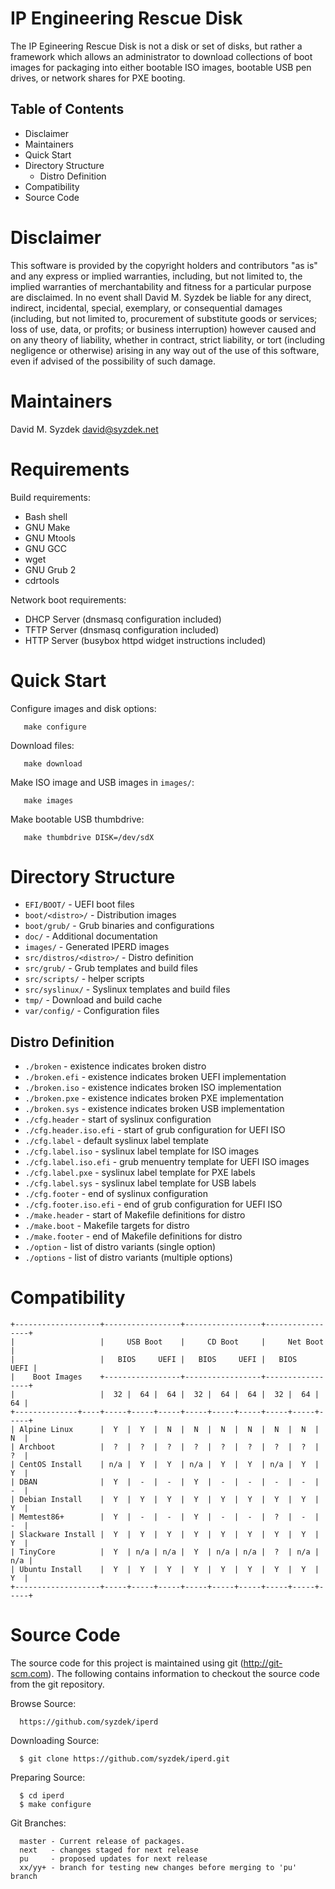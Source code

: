 
IP Engineering Rescue Disk
==========================

The IP Egineering Rescue Disk is not a disk or set of disks, but rather
a framework which allows an administrator to download collections of boot
images for packaging into either bootable ISO images, bootable USB pen drives,
or network shares for PXE booting.


Table of Contents
-----------------

   * Disclaimer
   * Maintainers
   * Quick Start
   * Directory Structure
     * Distro Definition
   * Compatibility
   * Source Code


Disclaimer
==========

   This software is provided by the copyright holders and contributors "as
   is" and any express or implied warranties, including, but not limited to,
   the implied warranties of merchantability and fitness for a particular
   purpose are disclaimed. In no event shall David M. Syzdek be liable for
   any direct, indirect, incidental, special, exemplary, or consequential
   damages (including, but not limited to, procurement of substitute goods or
   services; loss of use, data, or profits; or business interruption) however
   caused and on any theory of liability, whether in contract, strict
   liability, or tort (including negligence or otherwise) arising in any way
   out of the use of this software, even if advised of the possibility of
   such damage.


Maintainers
===========

   David M. Syzdek
   david@syzdek.net


Requirements
============

Build requirements:

   * Bash shell
   * GNU Make
   * GNU Mtools
   * GNU GCC
   * wget
   * GNU Grub 2
   * cdrtools

Network boot requirements:

   * DHCP Server (dnsmasq configuration included)
   * TFTP Server (dnsmasq configuration included)
   * HTTP Server (busybox httpd widget instructions included)


Quick Start
===========

   Configure images and disk options:

       make configure

   Download files:

       make download

   Make ISO image and USB images in `images/`:

       make images

   Make bootable USB thumbdrive:

       make thumbdrive DISK=/dev/sdX


Directory Structure
===================

   * `EFI/BOOT/`              - UEFI boot files
   * `boot/<distro>/`         - Distribution images
   * `boot/grub/`             - Grub binaries and configurations
   * `doc/`                   - Additional documentation
   * `images/`                - Generated IPERD images
   * `src/distros/<distro>/`  - Distro definition
   * `src/grub/`              - Grub templates and build files
   * `src/scripts/`           - helper scripts
   * `src/syslinux/`          - Syslinux templates and build files
   * `tmp/`                   - Download and build cache
   * `var/config/`            - Configuration files


Distro Definition
-----------------

   * `./broken`             - existence indicates broken distro
   * `./broken.efi`         - existence indicates broken UEFI implementation
   * `./broken.iso`         - existence indicates broken ISO implementation
   * `./broken.pxe`         - existence indicates broken PXE implementation
   * `./broken.sys`         - existence indicates broken USB implementation
   * `./cfg.header`         - start of syslinux configuration
   * `./cfg.header.iso.efi` - start of grub configuration for UEFI ISO
   * `./cfg.label`          - default syslinux label template
   * `./cfg.label.iso`      - syslinux label template for ISO images
   * `./cfg.label.iso.efi`  - grub menuentry template for UEFI ISO images
   * `./cfg.label.pxe`      - syslinux label template for PXE labels
   * `./cfg.label.sys`      - syslinux label template for USB labels
   * `./cfg.footer`         - end of syslinux configuration
   * `./cfg.footer.iso.efi` - end of grub configuration for UEFI ISO
   * `./make.header`        - start of Makefile definitions for distro
   * `./make.boot`          - Makefile targets for distro
   * `./make.footer`        - end of Makefile definitions for distro
   * `./option`             - list of distro variants (single option)
   * `./options`            - list of distro variants (multiple options)


Compatibility
=============

    +-------------------+-----------------+-----------------+-----------------+
    |                   |     USB Boot    |     CD Boot     |     Net Boot    |
    |                   |   BIOS     UEFI |   BIOS     UEFI |   BIOS     UEFI |
    |    Boot Images    +-----------------+-----------------+-----------------+
    |                   |  32 |  64 |  64 |  32 |  64 |  64 |  32 |  64 |  64 |
    +--------------+----+-----+-----+-----+-----+-----+-----+-----+-----+-----+
    | Alpine Linux      |  Y  |  Y  |  N  |  N  |  N  |  N  |  N  |  N  |  N  |
    | Archboot          |  ?  |  ?  |  ?  |  ?  |  ?  |  ?  |  ?  |  ?  |  ?  |
    | CentOS Install    | n/a |  Y  |  Y  | n/a |  Y  |  Y  | n/a |  Y  |  Y  |
    | DBAN              |  Y  |  -  |  -  |  Y  |  -  |  -  |  -  |  -  |  -  |
    | Debian Install    |  Y  |  Y  |  Y  |  Y  |  Y  |  Y  |  Y  |  Y  |  Y  |
    | Memtest86+        |  Y  |  -  |  -  |  Y  |  -  |  -  |  ?  |  -  |  -  |
    | Slackware Install |  Y  |  Y  |  Y  |  Y  |  Y  |  Y  |  Y  |  Y  |  Y  |
    | TinyCore          |  Y  | n/a | n/a |  Y  | n/a | n/a |  ?  | n/a | n/a |
    | Ubuntu Install    |  Y  |  Y  |  Y  |  Y  |  Y  |  Y  |  Y  |  Y  |  Y  |
    +-------------------+-----+-----+-----+-----+-----+-----+-----+-----+-----+


Source Code
===========

   The source code for this project is maintained using git
   (http://git-scm.com).  The following contains information to checkout the
   source code from the git repository.

   Browse Source:

      https://github.com/syzdek/iperd

   Downloading Source:

      $ git clone https://github.com/syzdek/iperd.git

   Preparing Source:

      $ cd iperd
      $ make configure

   Git Branches:

      master - Current release of packages.
      next   - changes staged for next release
      pu     - proposed updates for next release
      xx/yy+ - branch for testing new changes before merging to 'pu' branch


